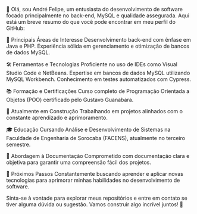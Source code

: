 👋 Olá, sou André Felipe, um entusiasta do desenvolvimento de software focado principalmente no back-end, MySQL e qualidade assegurada. Aqui está um breve resumo do que você pode encontrar em meu perfil do GitHub:

🚀 Principais Áreas de Interesse
Desenvolvimento back-end com ênfase em Java e PHP.
Experiência sólida em gerenciamento e otimização de bancos de dados MySQL.

🛠️ Ferramentas e Tecnologias
Proficiente no uso de IDEs como Visual Studio Code e NetBeans.
Expertise em bancos de dados MySQL utilizando MySQL Workbench.
Conhecimento em testes automatizados com Cypress.

📚 Formação e Certificações
Curso completo de Programação Orientada a Objetos (POO) certificado pelo Gustavo Guanabara.

📖 Atualmente em Construção
Trabalhando em projetos alinhados com o constante aprendizado e aprimoramento.

🎓 Educação
Cursando Análise e Desenvolvimento de Sistemas na Faculdade de Engenharia de Sorocaba (FACENS), atualmente no terceiro semestre.

📝 Abordagem à Documentação
Comprometido com documentação clara e objetiva para garantir uma compreensão fácil dos projetos.

🌱 Próximos Passos
Constantemente buscando aprender e aplicar novas tecnologias para aprimorar minhas habilidades no desenvolvimento de software.

Sinta-se à vontade para explorar meus repositórios e entre em contato se tiver alguma dúvida ou sugestão. Vamos construir algo incrível juntos! 🚀
